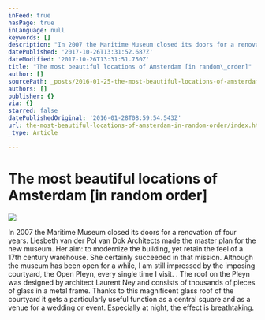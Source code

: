 ```yaml
---
inFeed: true
hasPage: true
inLanguage: null
keywords: []
description: "In 2007 the Maritime Museum closed its doors for a renovation of four years. Liesbeth van der Pol van Dok Architects made the master plan for the new museum. Her aim: to modernize the building, yet retain the feel of a 17th century warehouse. She\_certainly succeeded in that mission. Although the museum has been open for a while, I am still impressed by the imposing courtyard, the Open Pleyn, every single time I visit. . The roof on the Pleyn was designed by architect Laurent Ney and consists of thousands of pieces of glass in a metal frame. Thanks to this magnificent glass roof of the courtyard it gets a particularly useful function as a central square and as a venue for a wedding or event. Especially at night, the effect is breathtaking."
datePublished: '2017-10-26T13:31:52.687Z'
dateModified: '2017-10-26T13:31:51.750Z'
title: "The most beautiful locations of Amsterdam [in random\_order]"
author: []
sourcePath: _posts/2016-01-25-the-most-beautiful-locations-of-amsterdam-in-random-order.md
authors: []
publisher: {}
via: {}
starred: false
datePublishedOriginal: '2016-01-28T08:59:54.543Z'
url: the-most-beautiful-locations-of-amsterdam-in-random-order/index.html
_type: Article

---
```

# The most beautiful locations of Amsterdam \[in random order\]
![](https://the-grid-user-content.s3-us-west-2.amazonaws.com/44374210-1c5f-45fb-ba44-f33553686571.jpg)

In 2007 the Maritime Museum closed its doors for a renovation of four years. Liesbeth van der Pol van Dok Architects made the master plan for the new museum. Her aim: to modernize the building, yet retain the feel of a 17th century warehouse. She certainly succeeded in that mission. Although the museum has been open for a while, I am still impressed by the imposing courtyard, the Open Pleyn, every single time I visit. . The roof on the Pleyn was designed by architect Laurent Ney and consists of thousands of pieces of glass in a metal frame. Thanks to this magnificent glass roof of the courtyard it gets a particularly useful function as a central square and as a venue for a wedding or event. Especially at night, the effect is breathtaking.